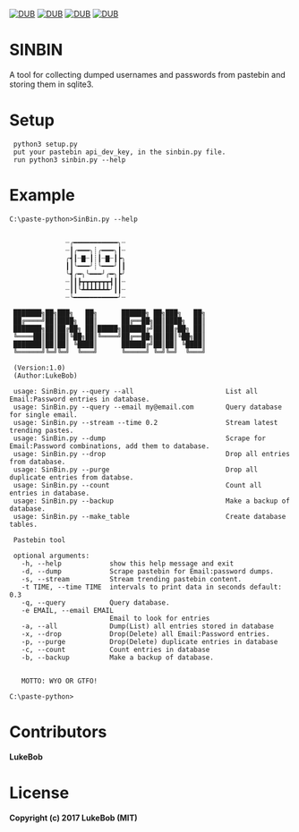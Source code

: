 
[![DUB](https://img.shields.io/badge/language-python3.5-brightgreen.svg)]()  [![DUB](https://img.shields.io/badge/platform-win--64%20%7C%20linux--64%20-lightgrey.svg)]()  [![DUB](https://img.shields.io/dub/l/vibe-d.svg)]() [![DUB](https://img.shields.io/badge/database-sqlite3-orange.svg)]()


# SINBIN
A tool for collecting dumped usernames and passwords from pastebin and storing them in sqlite3.


# Setup

     python3 setup.py
     put your pastebin api_dev_key, in the sinbin.py file.
     run python3 sinbin.py --help
     
     

# Example

    C:\paste-python>SinBin.py --help


                  ┈╭━━━━━━━━━━━╮┈
                  ┈┃╭━━━╮┊╭━━━╮┃┈
                  ╭┫┃┈▇┈┃┊┃┈▇┈┃┣╮
                  ┃┃╰━━━╯┊╰━━━╯┃┃
                  ╰┫╭━╮╰━━━╯╭━╮┣╯
                  ┈┃┃┣┳┳┳┳┳┳┳┫┃┃┈
                  ┈┃┃╰┻┻┻┻┻┻┻╯┃┃┈
                  ┈╰━━━━━━━━━━━╯┈
  
     ███████╗██╗███╗   ██╗      ██████╗ ██╗███╗   ██╗
     ██╔════╝██║████╗  ██║      ██╔══██╗██║████╗  ██║
     ███████╗██║██╔██╗ ██║█████╗██████╔╝██║██╔██╗ ██║
     ╚════██║██║██║╚██╗██║╚════╝██╔══██╗██║██║╚██╗██║
     ███████║██║██║ ╚████║      ██████╔╝██║██║ ╚████║
     ╚══════╝╚═╝╚═╝  ╚═══╝      ╚═════╝ ╚═╝╚═╝  ╚═══╝

     (Version:1.0)
     (Author:LukeBob)

     usage: SinBin.py --query --all                       List all Email:Password entries in database.
     usage: SinBin.py --query --email my@email.com        Query database for single email.
     usage: SinBin.py --stream --time 0.2                 Stream latest trending pastes.
     usage: SinBin.py --dump                              Scrape for Email:Password combinations, add them to database.
     usage: SinBin.py --drop                              Drop all entries from database.
     usage: SinBin.py --purge                             Drop all duplicate entries from databse.
     usage: SinBin.py --count                             Count all entries in database.
     usage: SinBin.py --backup                            Make a backup of database.
     usage: SinBin.py --make_table                        Create database tables.

     Pastebin tool

     optional arguments:
       -h, --help            show this help message and exit
       -d, --dump            Scrape pastebin for Email:password dumps.
       -s, --stream          Stream trending pastebin content.
       -t TIME, --time TIME  intervals to print data in seconds default: 0.3
       -q, --query           Query database.
       -e EMAIL, --email EMAIL
                             Email to look for entries
       -a, --all             Dump(List) all entries stored in database
       -x, --drop            Drop(Delete) all Email:Password entries.
       -p, --purge           Drop(Delete) duplicate entries in database
       -c, --count           Count entries in database
       -b, --backup          Make a backup of database.
 

       MOTTO: WYO OR GTFO!

    C:\paste-python>

# Contributors

**LukeBob**


# License

**Copyright (c) 2017 LukeBob (MIT)**
